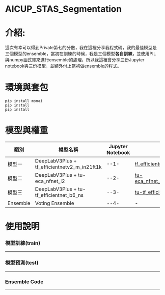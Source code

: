 # AICUP_STAS_Segmentation

# 介紹:
這次有幸可以得到Private第七的分數，我在這裡分享我程式碼，我的最佳模型是三個模型的ensemble，當初在訓練的時候，我是三個模型**各自訓練**，並使用PIL與numpy函式庫來進行ensemble的處理，所以我這裡會分享三份Jupyter notebook與三份模型，並額外付上當初做ensemble的程式。

# 環境與套包

```
pip install monai
pip install 
pip install
```

# 模型與權重

類別|模型名稱|Jupyter Notebook|權重檔|
--|--|--|--|
模型一|DeepLabV3Plus + tf_efficientnetv2_m_in21ft1k|--1-|[tf_efficientnetv2_m_in21ft1k.pth](https://drive.google.com/file/d/1R8ez_bH2H5KsshnWdeA4rcYTcUcqbHhD/view?usp=sharing)|
模型二|DeepLabV3Plus + tu-eca_nfnet_l2|--2-|[tu-eca_nfnet_l2_DeepLabV3Plus.pth](https://drive.google.com/file/d/1Cbgkb0SNsghGo8x0SgHgYPR9kAbOJjLA/view?usp=sharing)|
模型三|DeepLabV3Plus + tu-tf_efficientnet_b6_ns|--3-|[tu-tf_efficientnet_b6_ns.pth](https://drive.google.com/file/d/1lkkzq2SbDvxgvNDKGoGMiRDNEZ7399Cm/view?usp=sharing)|
Ensemble|Voting Ensemble|--4-|-|

# 使用說明

### 模型訓練(train)
---

### 模型預測(test)
---

### Ensemble Code
---
